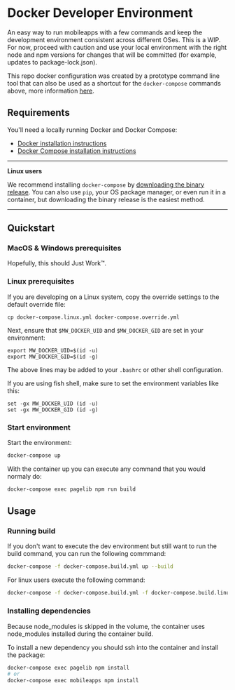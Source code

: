 # Docker Developer Environment

An easy way to run mobileapps with a few commands and keep the development environment consistent across different OSes. This is a WIP. For now, proceed with caution and use your local environment with the right node and npm versions for changes that will be committed (for example, updates to package-lock.json).

This repo docker configuration was created by a prototype command line tool that can also be used as a shortcut for the `docker-compose` commands above, more information [here](https://github.com/wikimedia/ocean).

## Requirements

You'll need a locally running Docker and Docker Compose:

  - [Docker installation instructions][docker-install]
  - [Docker Compose installation instructions][docker-compose]

[docker-install]: https://docs.docker.com/install/
[docker-compose]: https://docs.docker.com/compose/install/

---

**Linux users**

We recommend installing `docker-compose` by [downloading the binary release](https://docs.docker.com/compose/install/#install-compose-on-linux-systems).
You can also use `pip`, your OS package manager, or even run it in a container, but downloading the binary release is the easiest method.

---

## Quickstart

### MacOS & Windows prerequisites

Hopefully, this should Just Work™.

### Linux prerequisites

If you are developing on a Linux system, copy the override settings to the default override file:

```
cp docker-compose.linux.yml docker-compose.override.yml
```

Next, ensure that `$MW_DOCKER_UID` and `$MW_DOCKER_GID` are set in your environment:

```
export MW_DOCKER_UID=$(id -u)
export MW_DOCKER_GID=$(id -g)
```

The above lines may be added to your `.bashrc` or other shell configuration.

If you are using fish shell, make sure to set the environment variables like this:

```
set -gx MW_DOCKER_UID (id -u)
set -gx MW_DOCKER_GID (id -g)
```

### Start environment

Start the environment:

```sh
docker-compose up
```

With the container up you can execute any command that you would normaly do:

```sh
docker-compose exec pagelib npm run build
```

## Usage

### Running build

If you don't want to execute the dev environment but still want to run the build command, you can run the following commmand:

```sh
docker-compose -f docker-compose.build.yml up --build
```

For linux users execute the following command:

```sh
docker-compose -f docker-compose.build.yml -f docker-compose.build.linux.yml up --build
```

### Installing dependencies

Because node_modules is skipped in the volume, the container uses node_modules installed during the container build.

To install a new dependency you should ssh into the container and install the package:

```sh
docker-compose exec pagelib npm install
# or
docker-compose exec mobileapps npm install
```